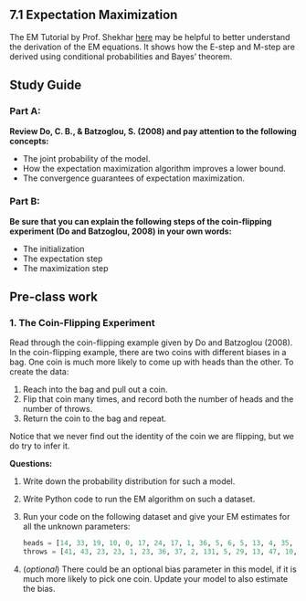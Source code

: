 ## 7.1 Expectation Maximization

The EM Tutorial by Prof. Shekhar [here](Shekhar_EM_Tutorial.pdf) may be helpful to better understand the derivation of the EM equations. It shows how the E-step and M-step are derived using conditional probabilities and Bayes’ theorem. 

## Study Guide

### Part A: 

**Review Do, C. B., & Batzoglou, S. (2008) and pay attention to the following concepts:**

- The joint probability of the model.
- How the expectation maximization algorithm improves a lower bound.
- The convergence guarantees of expectation maximization.

### Part B:

**Be sure that you can explain the following steps of the coin-flipping experiment (Do and Batzoglou, 2008) in your own words:**

- The initialization
- The expectation step
- The maximization step

## Pre-class work

### 1. The Coin-Flipping Experiment

Read through the coin-flipping example given by Do and Batzoglou (2008). In the coin-flipping example, there are two coins with different biases in a bag. One coin is much more likely to come up with heads than the other. To create the data:

1. Reach into the bag and pull out a coin.
2. Flip that coin many times, and record both the number of heads and the number of throws.
3. Return the coin to the bag and repeat.

Notice that we never find out the identity of the coin we are flipping, but we do try to infer it. 

**Questions:**

1. Write down the probability distribution for such a model.

2. Write Python code to run the EM algorithm on such a dataset.

3. Run your code on the following dataset and give your EM estimates for all the unknown parameters:

   ```python
   heads = [14, 33, 19, 10, 0, 17, 24, 17, 1, 36, 5, 6, 5, 13, 4, 35, 5, 5, 74, 34]
   throws = [41, 43, 23, 23, 1, 23, 36, 37, 2, 131, 5, 29, 13, 47, 10, 58, 15, 14, 100, 113]
   ```

4. (*optional*) There could be an optional bias parameter in this model, if it is much more likely to pick one coin. Update your model to also estimate the bias.
